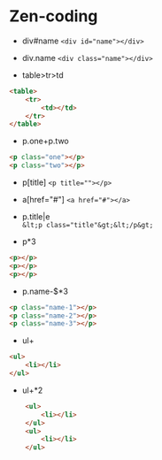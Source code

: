 # Zen-coding

- div#name
`<div id="name"></div>`

- div.name
`<div class="name"></div>`

- table>tr>td

```html
<table>
	<tr>
		<td></td>
	</tr>
</table>
```

- p.one+p.two

```html
<p class="one"></p>
<p class="two"></p>
```

- p[title]
`<p title=""></p>`

- a[href="#"]
`<a href="#"></a>`

- p.title|e  
`&lt;p class="title"&gt;&lt;/p&gt;`

- p*3

```html
<p></p>
<p></p>
<p></p>
```

- p.name-$*3

```html
<p class="name-1"></p>
<p class="name-2"></p>
<p class="name-3"></p>
```

- ul+

```html
<ul>
	<li></li>
</ul>
```

- ul+*2

```html
	<ul>
		<li></li>
	</ul>
	<ul>
		<li></li>
	</ul>
```
